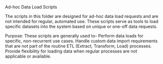 Ad-hoc Data Load Scripts

The scripts in this folder are designed for ad-hoc data load requests and are not intended for regular, automated use. These scripts serve as tools to load specific datasets into the system based on unique or one-off data requests.

Purpose:
These scripts are generally used to-
Perform data loads for specific, non-recurrent use cases.
Handle custom data import requirements that are not part of the routine ETL (Extract, Transform, Load) processes.
Provide flexibility for loading data when regular processes are not applicable or available.
